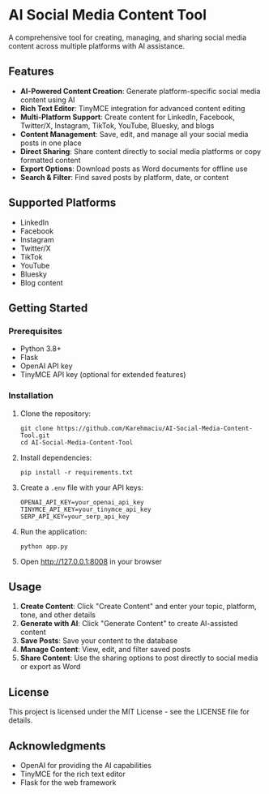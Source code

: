 # AI Social Media Content Tool

A comprehensive tool for creating, managing, and sharing social media content across multiple platforms with AI assistance.

## Features

- **AI-Powered Content Creation**: Generate platform-specific social media content using AI
- **Rich Text Editor**: TinyMCE integration for advanced content editing
- **Multi-Platform Support**: Create content for LinkedIn, Facebook, Twitter/X, Instagram, TikTok, YouTube, Bluesky, and blogs
- **Content Management**: Save, edit, and manage all your social media posts in one place
- **Direct Sharing**: Share content directly to social media platforms or copy formatted content
- **Export Options**: Download posts as Word documents for offline use
- **Search & Filter**: Find saved posts by platform, date, or content

## Supported Platforms

- LinkedIn
- Facebook
- Instagram
- Twitter/X
- TikTok
- YouTube
- Bluesky
- Blog content

## Getting Started

### Prerequisites

- Python 3.8+
- Flask
- OpenAI API key
- TinyMCE API key (optional for extended features)

### Installation

1. Clone the repository:
   ```
   git clone https://github.com/Karehmaciu/AI-Social-Media-Content-Tool.git
   cd AI-Social-Media-Content-Tool
   ```

2. Install dependencies:
   ```
   pip install -r requirements.txt
   ```

3. Create a `.env` file with your API keys:
   ```
   OPENAI_API_KEY=your_openai_api_key
   TINYMCE_API_KEY=your_tinymce_api_key
   SERP_API_KEY=your_serp_api_key
   ```

4. Run the application:
   ```
   python app.py
   ```

5. Open http://127.0.0.1:8008 in your browser

## Usage

1. **Create Content**: Click "Create Content" and enter your topic, platform, tone, and other details
2. **Generate with AI**: Click "Generate Content" to create AI-assisted content
3. **Save Posts**: Save your content to the database
4. **Manage Content**: View, edit, and filter saved posts
5. **Share Content**: Use the sharing options to post directly to social media or export as Word

## License

This project is licensed under the MIT License - see the LICENSE file for details.

## Acknowledgments

- OpenAI for providing the AI capabilities
- TinyMCE for the rich text editor
- Flask for the web framework
